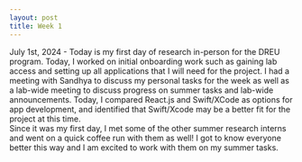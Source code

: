 ```yaml
---
layout: post
title: Week 1
---
```


July 1st, 2024 - Today is my first day of research in-person for the DREU program. Today, I worked on initial onboarding work such as gaining lab access and setting up all applications that I will need for the project. I had a meeting with Sandhya to discuss my personal tasks for the week as well as a lab-wide meeting to discuss progress on summer tasks and lab-wide announcements. Today, I compared React.js and Swift/XCode as options for app development, and identified that Swift/Xcode may be a better fit for the project at this time. 	
Since it was my first day, I met some of the other summer research interns and went on a quick coffee run with them as well! I got to know everyone better this way and I am excited to work with them on my summer tasks.

